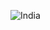 ![India](https://github.com/dheerajtuteja/Digital-India/assets/44654396/624cf64d-2263-47dc-a95b-ab02030b92cd)
